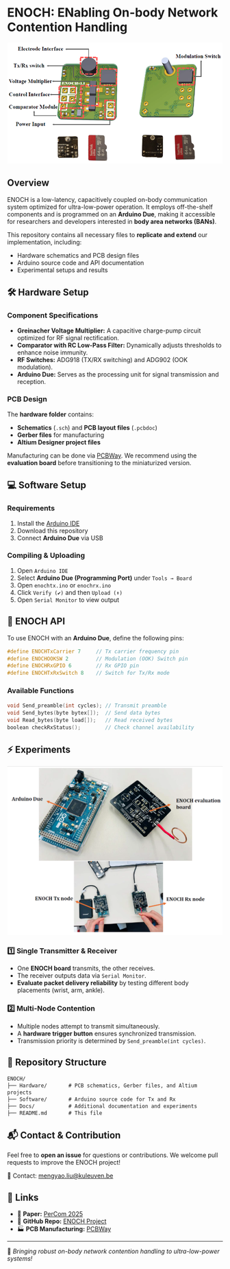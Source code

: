 # ENOCH: ENabling On-body Network Contention Handling

![ENOCH Transceiver](img/demo2.png)

## Overview
ENOCH is a low-latency, capacitively coupled on-body communication system optimized for ultra-low-power operation. It employs off-the-shelf components and is programmed on an **Arduino Due**, making it accessible for researchers and developers interested in **body area networks (BANs)**.

This repository contains all necessary files to **replicate and extend** our implementation, including:
- Hardware schematics and PCB design files
- Arduino source code and API documentation
- Experimental setups and results

## 🛠 Hardware Setup
### Component Specifications
- **Greinacher Voltage Multiplier:** A capacitive charge-pump circuit optimized for RF signal rectification.
- **Comparator with RC Low-Pass Filter:** Dynamically adjusts thresholds to enhance noise immunity.
- **RF Switches:** ADG918 (TX/RX switching) and ADG902 (OOK modulation).
- **Arduino Due:** Serves as the processing unit for signal transmission and reception.

### PCB Design
The **hardware folder** contains:
- **Schematics** (`.sch`) and **PCB layout files** (`.pcbdoc`)
- **Gerber files** for manufacturing
- **Altium Designer project files**

Manufacturing can be done via [PCBWay](https://www.pcbway.com/). We recommend using the **evaluation board** before transitioning to the miniaturized version.

## 💻 Software Setup
### Requirements
1. Install the [Arduino IDE](https://www.arduino.cc/en/software)
2. Download this repository
3. Connect **Arduino Due** via USB

### Compiling & Uploading
1. Open `Arduino IDE`
2. Select **Arduino Due (Programming Port)** under `Tools → Board`
3. Open `enochtx.ino` or `enochrx.ino`
4. Click `Verify (✔)` and then `Upload (⬆)`
5. Open `Serial Monitor` to view output

## 📡 ENOCH API
To use ENOCH with an **Arduino Due**, define the following pins:
```cpp
#define ENOCHTxCarrier 7     // Tx carrier frequency pin
#define ENOCHOOKSW 2         // Modulation (OOK) Switch pin
#define ENOCHRxGPIO 6        // Rx GPIO pin
#define ENOCHTxRxSwitch 8    // Switch for Tx/Rx mode
```
### Available Functions
```cpp
void Send_preamble(int cycles); // Transmit preamble
void Send_bytes(byte bytex[]);  // Send data bytes
void Read_bytes(byte load[]);   // Read received bytes
boolean checkRxStatus();        // Check channel availability
```

## ⚡ Experiments 
![ENOCH Transceiver](img/demo.png)
### 1️⃣ Single Transmitter & Receiver
- One **ENOCH board** transmits, the other receives.
- The receiver outputs data via `Serial Monitor`.
- **Evaluate packet delivery reliability** by testing different body placements (wrist, arm, ankle).

### 2️⃣ Multi-Node Contention
- Multiple nodes attempt to transmit simultaneously.
- A **hardware trigger button** ensures synchronized transmission.
- Transmission priority is determined by `Send_preamble(int cycles)`.

## 📂 Repository Structure
```
ENOCH/
├── Hardware/       # PCB schematics, Gerber files, and Altium projects
├── Software/       # Arduino source code for Tx and Rx
├── Docs/           # Additional documentation and experiments
├── README.md       # This file
```

## 📬 Contact & Contribution
Feel free to **open an issue** for questions or contributions. We welcome pull requests to improve the ENOCH project!

📧 Contact: [mengyao.liu@kuleuven.be](mailto:mengyao.liu@kuleuven.be)

## 🔗 Links
- 🔬 **Paper:** [PerCom 2025](https://www.percom.org/)
- 📖 **GitHub Repo:** [ENOCH Project](https://github.com/KULeuvenNESLFradio/ENOCH)
- 🏭 **PCB Manufacturing:** [PCBWay](https://www.pcbway.com/)

---
🚀 *Bringing robust on-body network contention handling to ultra-low-power systems!*

